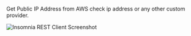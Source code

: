 
Get Public IP Address from AWS check ip address or any other custom provider.

![Insomnia REST Client Screenshot](https://raw.githubusercontent.com/d-ban/insomnia-plugin-my-public-ip/mypubip.png)
